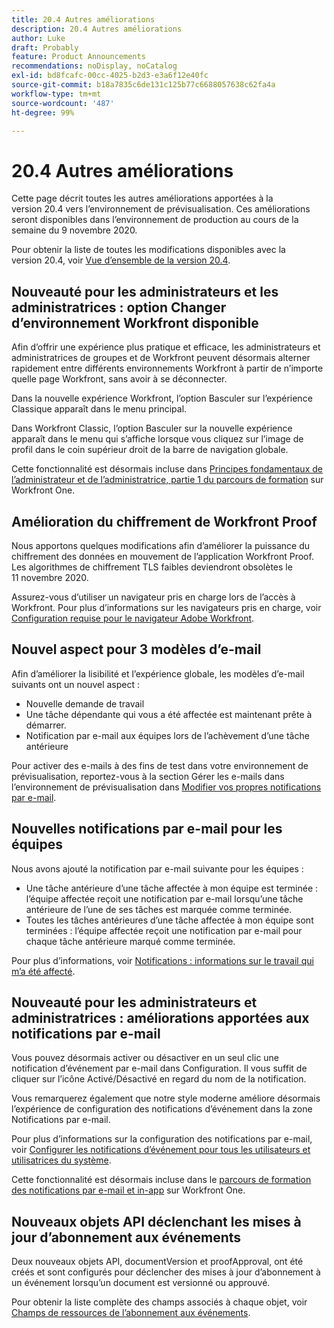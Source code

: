 ```yaml
---
title: 20.4 Autres améliorations
description: 20.4 Autres améliorations
author: Luke
draft: Probably
feature: Product Announcements
recommendations: noDisplay, noCatalog
exl-id: bd8fcafc-00cc-4025-b2d3-e3a6f12e40fc
source-git-commit: b18a7835c6de131c125b77c6688057638c62fa4a
workflow-type: tm+mt
source-wordcount: '487'
ht-degree: 99%

---
```


# 20.4 Autres améliorations

Cette page décrit toutes les autres améliorations apportées à la version 20.4 vers l’environnement de prévisualisation. Ces améliorations seront disponibles dans l’environnement de production au cours de la semaine du 9 novembre 2020.

Pour obtenir la liste de toutes les modifications disponibles avec la version 20.4, voir [Vue d’ensemble de la version 20.4](../../../product-announcements/product-releases/20.4-release-activity/20-4-release-overview.md).

## Nouveauté pour les administrateurs et les administratrices : option Changer d’environnement Workfront disponible

Afin d’offrir une expérience plus pratique et efficace, les administrateurs et administratrices de groupes et de Workfront peuvent désormais alterner rapidement entre différents environnements Workfront à partir de n’importe quelle page Workfront, sans avoir à se déconnecter.

Dans la nouvelle expérience Workfront, l’option Basculer sur l’expérience Classique apparaît dans le menu principal.

Dans Workfront Classic, l’option Basculer sur la nouvelle expérience apparaît dans le menu qui s’affiche lorsque vous cliquez sur l’image de profil dans le coin supérieur droit de la barre de navigation globale.

Cette fonctionnalité est désormais incluse dans [Principes fondamentaux de l’administrateur et de l’administratrice, partie 1 du parcours de formation](https://experienceleague.adobe.com/fr/docs/workfront-learn/tutorials-workfront/home) sur Workfront One.

## Amélioration du chiffrement de Workfront Proof

Nous apportons quelques modifications afin d’améliorer la puissance du chiffrement des données en mouvement de l’application Workfront Proof. Les algorithmes de chiffrement TLS faibles deviendront obsolètes le 11 novembre 2020.

Assurez-vous d’utiliser un navigateur pris en charge lors de l’accès à Workfront. Pour plus d’informations sur les navigateurs pris en charge, voir [Configuration requise pour le navigateur Adobe Workfront](../../../workfront-basics/workfront-browser-requirements.md).

## Nouvel aspect pour 3 modèles d’e-mail

Afin d’améliorer la lisibilité et l’expérience globale, les modèles d’e-mail suivants ont un nouvel aspect :

* Nouvelle demande de travail
* Une tâche dépendante qui vous a été affectée est maintenant prête à démarrer.
* Notification par e-mail aux équipes lors de l’achèvement d’une tâche antérieure

Pour activer des e-mails à des fins de test dans votre environnement de prévisualisation, reportez-vous à la section Gérer les e-mails dans l’environnement de prévisualisation dans [Modifier vos propres notifications par e-mail](../../../workfront-basics/using-notifications/activate-or-deactivate-your-own-event-notifications.md).

## Nouvelles notifications par e-mail pour les équipes

Nous avons ajouté la notification par e-mail suivante pour les équipes :

* Une tâche antérieure d’une tâche affectée à mon équipe est terminée : l’équipe affectée reçoit une notification par e-mail lorsqu’une tâche antérieure de l’une de ses tâches est marquée comme terminée.
* Toutes les tâches antérieures d’une tâche affectée à mon équipe sont terminées : l’équipe affectée reçoit une notification par e-mail pour chaque tâche antérieure marqué comme terminée.

Pour plus d’informations, voir [Notifications : informations sur le travail qui m’a été affecté](../../../workfront-basics/using-notifications/notifications-information-about-work-assigned-to-me.md).

## Nouveauté pour les administrateurs et administratrices : améliorations apportées aux notifications par e-mail

Vous pouvez désormais activer ou désactiver en un seul clic une notification d’événement par e-mail dans Configuration. Il vous suffit de cliquer sur l’icône Activé/Désactivé en regard du nom de la notification.

Vous remarquerez également que notre style moderne améliore désormais l’expérience de configuration des notifications d’événement dans la zone Notifications par e-mail.

Pour plus d’informations sur la configuration des notifications par e-mail, voir [Configurer les notifications d’événement pour tous les utilisateurs et utilisatrices du système](../../../administration-and-setup/manage-workfront/emails/configure-event-notifications-for-everyone-in-the-system.md).

Cette fonctionnalité est désormais incluse dans le [parcours de formation des notifications par e-mail et in-app](https://experienceleague.adobe.com/fr/docs/workfront-learn/tutorials-workfront/home) sur Workfront One.

## Nouveaux objets API déclenchant les mises à jour d’abonnement aux événements

Deux nouveaux objets API, documentVersion et proofApproval, ont été créés et sont configurés pour déclencher des mises à jour d’abonnement à un événement lorsqu’un document est versionné ou approuvé.

Pour obtenir la liste complète des champs associés à chaque objet, voir [Champs de ressources de l’abonnement aux événements](../../../wf-api/api/event-sub-resource-fields.md).
